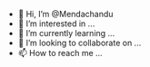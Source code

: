 - 👋 Hi, I’m @Mendachandu
- 👀 I’m interested in ...
- 🌱 I’m currently learning ...
- 💞️ I’m looking to collaborate on ...
- 📫 How to reach me ...

<!---
Mendachandu/Mendachandu is a ✨ special ✨ repository because its `README.md` (this file) appears on your GitHub profile.
You can click the Preview link to take a look at your changes.
--->
